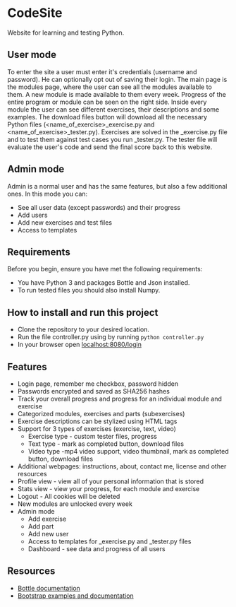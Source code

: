 # CodeSite
Website for learning and testing Python.

## User mode
To enter the site a user must enter it's credentials (username and password). He can optionally opt out of saving their login. The main page is the modules page, where the user can see all the modules available to them. A new module is made available to them every week. Progress of the entire program or module can be seen on the right side. Inside every module the user can see different exercises, their descriptions and some examples. The download files button will download all the necessary Python files (<name_of_exercise>_exercise.py and <name_of_exercise>_tester.py). Exercises are solved in the _exercise.py file and to test them against test cases you run _tester.py. The tester file will evaluate the user's code and send the final score back to this website.

## Admin mode
Admin is a normal user and has the same features, but also a few additional ones. In this mode you can:
* See all user data (except passwords) and their progress
* Add users
* Add new exercises and test files
* Access to templates

## Requirements
Before you begin, ensure you have met the following requirements:
* You have Python 3 and packages Bottle and Json installed.
* To run tested files you should also install Numpy.

## How to install and run this project
* Clone the repository to your desired location.
* Run the file controller.py using by running `python controller.py`
* In your browser open [localhost:8080/login](localhost:8080/login)

## Features
* Login page, remember me checkbox, password hidden
* Passwords encrypted and saved as SHA256 hashes
* Track your overall progress and progress for an individual module and exercise
* Categorized modules, exercises and parts (subexercises)
* Exercise descriptions can be stylized using HTML tags
* Support for 3 types of exercises (exercise, text, video)
    * Exercise type - custom tester files, progress 
    * Text type - mark as completed button, download files
    * Video type -mp4 video support, video thumbnail, mark as completed button, download files
* Additional webpages: instructions, about, contact me, license and other resources
* Profile view - view all of your personal information that is stored
* Stats view - view your progress, for each module and exercise
* Logout - All cookies will be deleted
* New modules are unlocked every week
* Admin mode
    * Add exercise
    * Add part
    * Add new user
    * Access to templates for _exercise.py and _tester.py files
    * Dashboard - see data and progress of all users


## Resources
* [Bottle documentation](https://bottlepy.org/docs/dev/index.html)
* [Bootstrap examples and documentation](https://getbootstrap.com/docs/5.0/getting-started/introduction/)